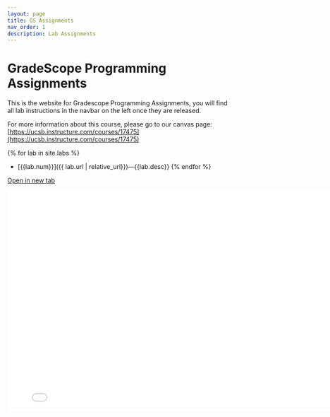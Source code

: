 ```yaml
---
layout: page
title: GS Assignments
nav_order: 1
description: Lab Assignments
---
```


# GradeScope Programming Assignments

This is the website for Gradescope Programming Assignments, you will find all lab instructions
in the navbar on the left once they are released.

For more information about this course, please go to our canvas page:
[https://ucsb.instructure.com/courses/17475](https://ucsb.instructure.com/courses/17475)


{% for lab in site.labs %}
* [{{lab.num}}]({{ lab.url | relative_url}})&mdash;{{lab.desc}}
{% endfor %}

<a href="assets/pdfs/formatting-guide.pdf" target="_blank">Open in new tab</a>

<embed src="assets/pdfs/formatting-guide.pdf" width="800" height="500"> 

